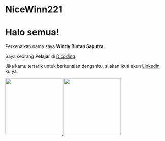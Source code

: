# NiceWinn221
# Halo semua! 

Perkenalkan nama saya **Windy Bintan Saputra**.<br>

Saya seorang **Pelajar** di [Dicoding](https://www.dicoding.com/).<br>

Jika kamu tertarik untuk berkenalan denganku, silakan ikuti akun [Linkedin](https://www.linkedin.com/in/windy-bintan-saputra-046025300/) ku ya.

<p align="left">
<a href="https://github.com/nicewin221">
  <img height="180em" src="https://github-readme-stats-eight-theta.vercel.app/api?username=NiceWin221&show_icons=true&theme=algolia&include_all_commits=true&count_private=true"/>
  <img height="180em" src="https://github-readme-stats-eight-theta.vercel.app/api/top-langs/?username=NiceWin221&layout=compact&theme=algolia"/>
</a>
</p>
